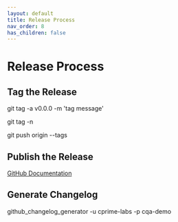 ```yaml
---
layout: default
title: Release Process
nav_order: 8
has_children: false
---
```


# Release Process

## Tag the Release


git tag -a v0.0.0 -m 'tag message'

git tag -n

git push origin --tags

## Publish the Release

[GitHub Documentation](https://docs.github.com/en/repositories/releasing-projects-on-github/managing-releases-in-a-repository)

## Generate Changelog

github_changelog_generator -u cprime-labs -p cqa-demo
